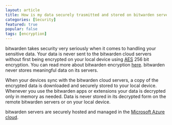 ```yaml
---
layout: article
title: How is my data securely trasmitted and stored on bitwarden servers?
categories: [Security]
featured: true
popular: false
tags: [encryption]
---
```


bitwarden takes security very seriously when it comes to handling your sensitive data. Your data is never sent to the
bitwarden cloud servers without first being encrypted on your local device using [AES][aes] 256 bit encryption. You can read
more about bitwarden encryption [here][encryption]. bitwarden never stores meaningful data on its servers.

When your devices sync with the bitwarden cloud servers, a copy of the encrypted data is downloaded and securely stored
to your local device. Whenever you use the bitwarden apps or extensions your data is decrypted only in memory as needed.
Data is never stored in its decrypted form on the remote bitwarden servers or on your local device.

bitwarden servers are securely hosted and managed in the [Microsoft Azure cloud][azure].

[aes]: https://en.wikipedia.org/wiki/Advanced_Encryption_Standard
[encryption]: https://help.bitwarden.com/security/what-encryption-is-used/
[azure]: https://azure.com
